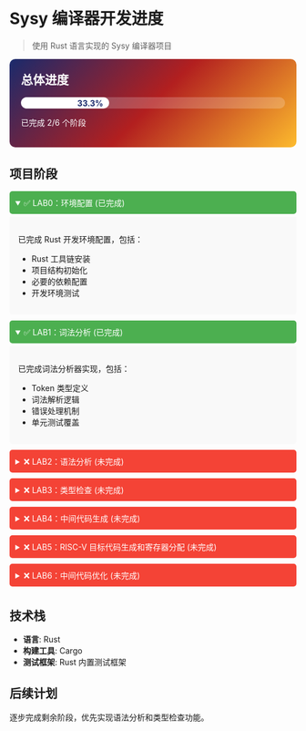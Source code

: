 # Sysy 编译器开发进度

> 使用 Rust 语言实现的 Sysy 编译器项目

<div style="background: linear-gradient(135deg, #1a2a6c, #b21f1f, #fdbb2d); padding: 20px; border-radius: 10px; color: white; margin-bottom: 20px;">
  <h2 style="color: white; margin-top: 0;">总体进度</h2>
  <div style="background: rgba(255, 255, 255, 0.2); border-radius: 10px; height: 20px; margin: 10px 0;">
    <div style="background: white; width: 33.3%; height: 100%; border-radius: 10px; display: flex; align-items: center; justify-content: flex-end;">
      <span style="color: #1a2a6c; padding-right: 10px; font-weight: bold;">33.3%</span>
    </div>
  </div>
  <p>已完成 2/6 个阶段</p>
</div>

## 项目阶段

<details open>
<summary style="cursor: pointer; background-color: #4CAF50; color: white; padding: 10px; border-radius: 5px; margin: 5px 0;">
✅ LAB0：环境配置 (已完成)
</summary>
<div style="background-color: #f9f9f9; padding: 15px; border-radius: 0 0 5px 5px; margin-bottom: 10px;">
<p>已完成 Rust 开发环境配置，包括：</p>
<ul>
<li>Rust 工具链安装</li>
<li>项目结构初始化</li>
<li>必要的依赖配置</li>
<li>开发环境测试</li>
</ul>
</div>
</details>

<details open>
<summary style="cursor: pointer; background-color: #4CAF50; color: white; padding: 10px; border-radius: 5px; margin: 5px 0;">
✅ LAB1：词法分析 (已完成)
</summary>
<div style="background-color: #f9f9f9; padding: 15px; border-radius: 0 0 5px 5px; margin-bottom: 10px;">
<p>已完成词法分析器实现，包括：</p>
<ul>
<li>Token 类型定义</li>
<li>词法解析逻辑</li>
<li>错误处理机制</li>
<li>单元测试覆盖</li>
</ul>
</div>
</details>

<details>
<summary style="cursor: pointer; background-color: #f44336; color: white; padding: 10px; border-radius: 5px; margin: 5px 0;">
❌ LAB2：语法分析 (未完成)
</summary>
<div style="background-color: #f9f9f9; padding: 15px; border-radius: 0 0 5px 5px; margin-bottom: 10px;">
<p>计划实现语法分析器，将词法单元转换为抽象语法树(AST)</p>
</div>
</details>

<details>
<summary style="cursor: pointer; background-color: #f44336; color: white; padding: 10px; border-radius: 5px; margin: 5px 0;">
❌ LAB3：类型检查 (未完成)
</summary>
<div style="background-color: #f9f9f9; padding: 15px; border-radius: 0 0 5px 5px; margin-bottom: 10px;">
<p>计划实现类型检查系统，确保程序语义正确性</p>
</div>
</details>

<details>
<summary style="cursor: pointer; background-color: #f44336; color: white; padding: 10px; border-radius: 5px; margin: 5px 0;">
❌ LAB4：中间代码生成 (未完成)
</summary>
<div style="background-color: #f9f9f9; padding: 15px; border-radius: 0 0 5px 5px; margin-bottom: 10px;">
<p>计划实现中间代码生成器，将AST转换为中间表示(IR)</p>
</div>
</details>

<details>
<summary style="cursor: pointer; background-color: #f44336; color: white; padding: 10px; border-radius: 5px; margin: 5px 0;">
❌ LAB5：RISC-V 目标代码生成和寄存器分配 (未完成)
</summary>
<div style="background-color: #f9f9f9; padding: 15px; border-radius: 0 0 5px 5px; margin-bottom: 10px;">
<p>计划实现目标代码生成器，将IR转换为RISC-V汇编代码</p>
</div>
</details>

<details>
<summary style="cursor: pointer; background-color: #f44336; color: white; padding: 10px; border-radius: 5px; margin: 5px 0;">
❌ LAB6：中间代码优化 (未完成)
</summary>
<div style="background-color: #f9f9f9; padding: 15px; border-radius: 0 0 5px 5px; margin-bottom: 10px;">
<p>计划实现中间代码优化器，提高生成代码的性能</p>
</div>
</details>

## 技术栈
- **语言**: Rust
- **构建工具**: Cargo
- **测试框架**: Rust 内置测试框架

## 后续计划
逐步完成剩余阶段，优先实现语法分析和类型检查功能。
